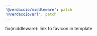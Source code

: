 ```yaml
---
'@verdaccio/middleware': patch
'@verdaccio/url': patch
---
```


fix(middleware): link to favicon in template

